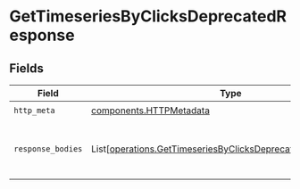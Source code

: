 # GetTimeseriesByClicksDeprecatedResponse


## Fields

| Field                                                                                                                                  | Type                                                                                                                                   | Required                                                                                                                               | Description                                                                                                                            |
| -------------------------------------------------------------------------------------------------------------------------------------- | -------------------------------------------------------------------------------------------------------------------------------------- | -------------------------------------------------------------------------------------------------------------------------------------- | -------------------------------------------------------------------------------------------------------------------------------------- |
| `http_meta`                                                                                                                            | [components.HTTPMetadata](../../models/components/httpmetadata.md)                                                                     | :heavy_check_mark:                                                                                                                     | N/A                                                                                                                                    |
| `response_bodies`                                                                                                                      | List[[operations.GetTimeseriesByClicksDeprecatedResponseBody](../../models/operations/gettimeseriesbyclicksdeprecatedresponsebody.md)] | :heavy_minus_sign:                                                                                                                     | The number of clicks over a period of time                                                                                             |